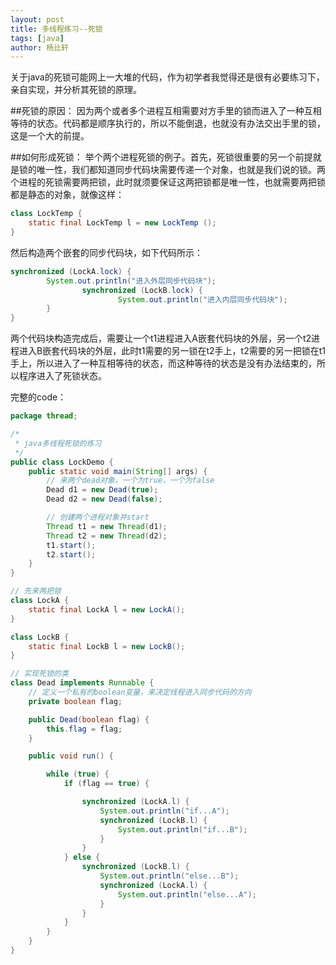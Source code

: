```yaml
---
layout: post
title: 多线程练习--死锁
tags: [java]
author: 杨比轩
---
```



关于java的死锁可能网上一大堆的代码，作为初学者我觉得还是很有必要练习下，亲自实现，并分析其死锁的原理。

##死锁的原因：
因为两个或者多个进程互相需要对方手里的锁而进入了一种互相等待的状态。代码都是顺序执行的，所以不能倒退，也就没有办法交出手里的锁，这是一个大的前提。

##如何形成死锁：
举个两个进程死锁的例子。首先，死锁很重要的另一个前提就是锁的唯一性，我们都知道同步代码块需要传递一个对象，也就是我们说的锁。两个进程的死锁需要两把锁，此时就须要保证这两把锁都是唯一性，也就需要两把锁都是静态的对象，就像这样：
```java
class LockTemp {
	static final LockTemp l = new LockTemp ();
}
```
然后构造两个嵌套的同步代码块，如下代码所示：
```java
synchronized (LockA.lock) {
		System.out.println("进入外层同步代码块");
				synchronized (LockB.lock) {
						System.out.println("进入内层同步代码块");
		}
}
```
两个代码块构造完成后，需要让一个t1进程进入A嵌套代码块的外层，另一个t2进程进入B嵌套代码块的外层，此时t1需要的另一锁在t2手上，t2需要的另一把锁在t1手上，所以进入了一种互相等待的状态，而这种等待的状态是没有办法结束的，所以程序进入了死锁状态。

完整的code：
```java
package thread;

/*
 * java多线程死锁的练习 
 */
public class LockDemo {
	public static void main(String[] args) {
		// 来两个dead对象，一个为true，一个为false
		Dead d1 = new Dead(true);
		Dead d2 = new Dead(false);

		// 创建两个进程对象并start
		Thread t1 = new Thread(d1);
		Thread t2 = new Thread(d2);
		t1.start();
		t2.start();
	}
}

// 先来两把锁
class LockA {
	static final LockA l = new LockA();
}

class LockB {
	static final LockB l = new LockB();
}

// 实现死锁的类
class Dead implements Runnable {
	// 定义一个私有的boolean变量，来决定线程进入同步代码的方向
	private boolean flag;

	public Dead(boolean flag) {
		this.flag = flag;
	}

	public void run() {

		while (true) {
			if (flag == true) {

				synchronized (LockA.l) {
					System.out.println("if...A");
					synchronized (LockB.l) {
						System.out.println("if...B");
					}
				}
			} else {
				synchronized (LockB.l) {
					System.out.println("else...B");
					synchronized (LockA.l) {
						System.out.println("else...A");
					}
				}
			}
		}
	}
}
```
